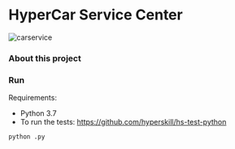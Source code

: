 # HyperCar Service Center

![carservice](https://media.giphy.com/media/14ugaLf70hQvo4/giphy.gif)

### About this project

### Run

Requirements:
- Python 3.7
- To run the tests: https://github.com/hyperskill/hs-test-python

`python .py`
